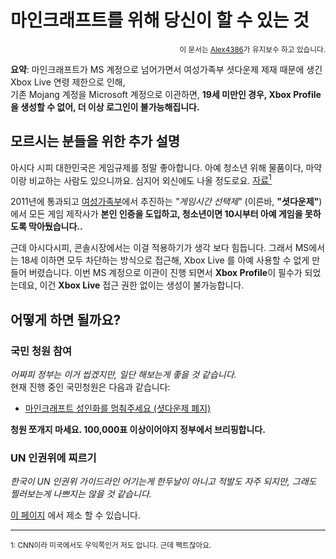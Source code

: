 # 마인크래프트를 위해 당신이 할 수 있는 것
<p align="right"><sup>이 문서는 <a href="https://github.com/Alex4386">Alex4386</a>가 유지보수 하고 있습니다.</sup></p>

**요약**: 마인크래프트가 MS 계정으로 넘어가면서 여성가족부 셧다운제 제재 때문에 생긴 Xbox Live 연령 제한으로 인해,  
기존 Mojang 계정을 Microsoft 계정으로 이관하면, **19세 미만인 경우, Xbox Profile을 생성할 수 없어, 더 이상 로그인이 불가능해집니다.**  

## 모르시는 분들을 위한 추가 설명
아시다 시피 대한민국은 게임규제를 정말 좋아합니다. 아예 청소년 위해 물품이다, 마약이랑 비교하는 사람도 있으니까요. 심지어 외신에도 나올 정도로요. [자료<sup>1</sup>](https://edition.cnn.com/2011/11/22/world/asia/south-korea-gaming/index.html)  

2011년에 통과되고 [여성가족부](https://mogef.go.kr)에서 추진하는 *"게임시간 선택제"* (이른바, **"셧다운제"**)에서 모든 게임 제작사가 **본인 인증을 도입하고, 청소년이면 10시부터 아예 게임을 못하도록 막아뒀습니다..**  

근데 아시다시피, 콘솔시장에서는 이걸 적용하기가 생각 보다 힘듭니다. 그래서 MS에서는 18세 이하면 모두 차단하는 방식으로 접근해, Xbox Live 를 아예 사용할 수 없게 만들어 버렸습니다. 
이번 MS 계정으로 이관이 진행 되면서 **Xbox Profile**이 필수가 되었는데요, 이건 **Xbox Live** 접근 권한 없이는 생성이 불가능합니다.  

## 어떻게 하면 될까요?

### 국민 청원 참여
*어짜피 정부는 이거 씹겠지만, 일단 해보는게 좋을 것 같습니다.*  
현재 진행 중인 국민청원은 다음과 같습니다:
  
* [마인크래프트 성인화를 멈춰주세요 (셧다운제 폐지)](https://www1.president.go.kr/petitions/Temp/erMjQ7)

**청원 쪼개지 마세요. 100,000표 이상이어야지 정부에서 브리핑합니다.**

### UN 인권위에 찌르기
*한국이 UN 인권위 가이드라인 어기는게 한두날이 아니고 적발도 자주 되지만, 그래도 찔러보는게 나쁘지는 않을 것 같습니다.*

[이 페이지](https://www.ohchr.org/EN/HRBodies/HRC/ComplaintProcedure/Pages/HRCComplaintProcedureIndex.aspx) 에서 제소 할 수 있습니다.

<hr>
<sup>1: CNN이라 미국에서도 우익쪽인거 저도 압니다. 근데 팩트잖아요.</sup>  
